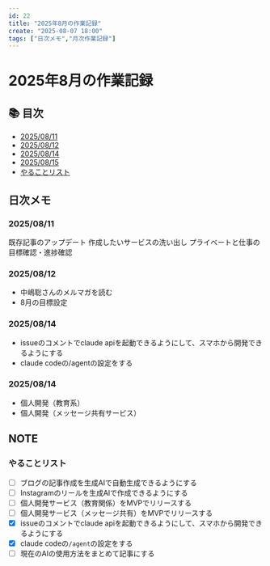 ```yaml
---
id: 22
title: "2025年8月の作業記録"
create: "2025-08-07 18:00"
tags: ["日次メモ","月次作業記録"]
---
```


# 2025年8月の作業記録

## 📚 目次

- [2025/08/11](#20250811)
- [2025/08/12](#20250812)
- [2025/08/14](#20250814)
- [2025/08/15](#20250815)
- [やることリスト](#やることリスト)

## 日次メモ
### 2025/08/11

既存記事のアップデート
作成したいサービスの洗い出し
プライベートと仕事の目標確認・進捗確認

### 2025/08/12

- 中嶋聡さんのメルマガを読む
- 8月の目標設定

### 2025/08/14

- issueのコメントでclaude apiを起動できるようにして、スマホから開発できるようにする
- claude codeの/agentの設定をする

### 2025/08/14

- 個人開発（教育系）
- 個人開発（メッセージ共有サービス）



## NOTE

### やることリスト

- [ ] ブログの記事作成を生成AIで自動生成できるようにする
- [ ] Instagramのリールを生成AIで作成できるようにする
- [ ] 個人開発サービス（教育関係）をMVPでリリースする
- [ ] 個人開発サービス（メッセージ共有）をMVPでリリースする
- [x] issueのコメントでclaude apiを起動できるようにして、スマホから開発できるようにする
- [x] claude codeの`/agent`の設定をする
- [ ] 現在のAIの使用方法をまとめて記事にする
